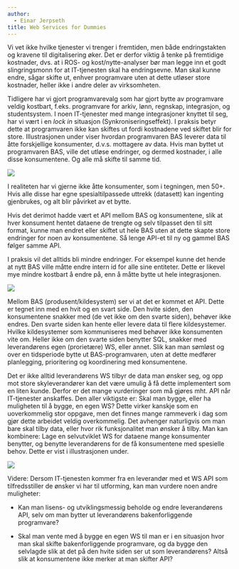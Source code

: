 ```yaml
---
author:
  - Einar Jerpseth
title: Web Services for Dummies
---
```


Vi vet ikke hvilke tjenester vi trenger i fremtiden, men både endringstakten og
kravene til digitalisering øker. Det er derfor viktig å tenke på fremtidige
kostnader, dvs. at i ROS- og kost/nytte-analyser bør man legge inn et godt
slingringsmonn for at IT-tjenesten skal ha endringsevne. Man skal kunne endre,
sågar skifte ut, enhver programvare uten at dette utløser store kostnader,
heller ikke i andre deler av virksomheten.

Tidligere har vi gjort programvarevalg som har gjort bytte av programvare
veldig kostbart, f.eks. programvare for arkiv, lønn, regnskap, integrasjon, og
studentsystem. I noen IT-tjenester med mange integrasjoner knyttet til seg, har
vi vært i en _lock in_ situasjon (Synkroniseringseffekt). I praksis betyr dette
at programvaren ikke kan skiftes ut fordi kostnadene ved skiftet blir for
store. Illustrasjonen under viser hvordan programvaren BAS leverer data til
åtte forskjellige konsumenter, d.v.s. mottagere av data. Hvis man byttet ut
programvaren BAS, ville det utløse endringer, og dermed kostnader, i alle disse
konsumentene. Og alle må skifte til samme tid.

![](/datadeling/img/old-push.jpg)

I realiteten har vi gjerne ikke åtte konsumenter, som i tegningen, men 50+.
Hvis alle disse har egne spesialtilpassede uttrekk (datasett) kan ingenting
gjenbrukes, og alt blir påvirket av et bytte.

Hvis det derimot hadde vært et API mellom BAS og konsumentene, slik at hver
konsument hentet dataene de trengte og selv tilpasset den til sitt format,
kunne man endret eller skiftet ut hele BAS uten at dette skapte
store endringer for noen av konsumentene. Så lenge API-et til ny og gammel BAS
følger samme API.

I praksis vil det alltids bli mindre endringer. For eksempel kunne det hende at
nytt BAS ville måtte endre intern id for alle sine entiteter. Dette er likevel
mye mindre kostbart å endre på, enn å måtte bytte ut hele integrasjonen.

![](/datadeling/img/ny-bas.jpg)

Mellom BAS (produsent/kildesystem) ser vi at det er kommet et API. Dette er
tegnet inn med en hvit og en svart side. Den hvite siden, den konsumentene
snakker med (de vet ikke om den svarte siden), behøver ikke endres. Den svarte
siden kan hente eller levere data til flere kildesystemer. Hvilke kildesystemer
som kommuniseres med behøver ikke konsumenten vite om. Heller ikke om den
svarte siden benytter SQL, snakker med leverandørens egen (prorietære) WS,
eller annet. Slik kan man sømløst og over en tidsperiode bytte ut
BAS-programvaren, uten at dette medfører planlegging, prioritering og
koordinering med konsumentene.

Det er ikke alltid leverandørens WS tilbyr de data man ønsker seg, og opp mot
store skyleverandører kan det være umulig å få dette implementert som en liten
kunde. Derfor er det mange vurderinger som må gjøres mht. API når IT-tjenester
anskaffes. Den aller viktigste er: Skal man bygge, eller ha muligheten til å
bygge, en egen WS? Dette virker kanskje som en uoverkommelig stor oppgave, men
det finnes mange rammeverk i dag som gjør dette arbeidet veldig overkommelig.
Det avhenger naturligvis om man bare skal tilby data, eller hvor rik
funksjonalitet man ønsker å tilby. Man kan kombinere: Lage en selvutviklet WS
for dataene mange konsumenter benytter, og benytte leverandørens for de få
konsumentene med spesielle behov. Dette er vist i illustrasjonen under.

![](/datadeling/img/ws-kjope-bygge.jpg)

Videre: Dersom IT-tjenesten kommer fra en leverandør med et WS API som
tilfredsstiller de ønsker vi har til utforming, kan man vurdere noen andre
muligheter:

- Kan man lisens- og utviklingsmessig beholde og endre leverandørens API, selv
  om man bytter ut leverandørens bakenforliggende programvare?

- Skal man vente med å bygge en egen WS til man er i en situasjon hvor man skal
  skifte bakenforliggende programvare, og da bygge den selvlagde slik at det på
  den hvite siden ser ut som leverandørens? Altså slik at konsumentene ikke
  merker at man skifter API?
